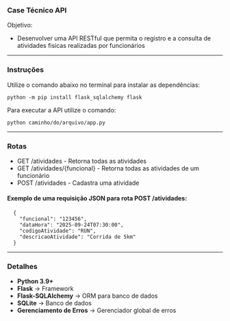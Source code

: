 
### **Case Técnico API**
Objetivo:
- Desenvolver uma API RESTful que permita o registro e a consulta de atividades fisicas realizadas por funcionários
  
---

### **Instruções**

Utilize o comando abaixo no terminal para instalar as dependências:

```
python -m pip install flask_sqlalchemy flask
```

Para executar a API utilize o comando:
```
python caminho/do/arquivo/app.py
```

---
### **Rotas**
- GET /atividades - Retorna todas as atividades
- GET /atividades/{funcional} - Retorna todas as atividades de um funcionário
- POST /atividades - Cadastra uma atividade

#### Exemplo de uma requisição JSON para rota POST /atividades:
```
  {
    "funcional": "123456",
    "dataHora": "2025-09-24T07:30:00",
    "codigoAtividade": "RUN",
    "descricaoAtividade": "Corrida de 5km"
  }
```

---

### **Detalhes**

- **Python 3.9+**
- **Flask** → Framework
- **Flask-SQLAlchemy** → ORM para banco de dados
- **SQLite** → Banco de dados
- **Gerenciamento de Erros** → Gerenciador global de erros
